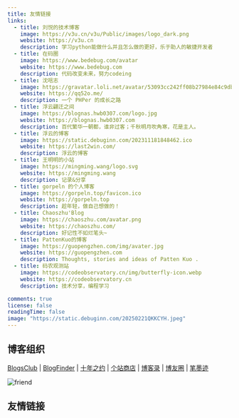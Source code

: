 ```yaml
---
title: 友情链接
links:
  - title: 刘悦的技术博客
    image: https://v3u.cn/v3u/Public/images/logo_dark.png
    website: https://v3u.cn
    description: 学习python能做什么并且怎么做的更好，乐于助人的敏捷开发者 
  - title: 在码圈
    image: https://www.bedebug.com/avatar
    website: https://www.bedebug.com
    description: 代码改变未来，努力codeing
  - title: 沈唁志
    image: https://gravatar.loli.net/avatar/53093cc242ff08b27984e84c9db92c33
    website: https://qq52o.me/
    description: 一个 PHPer 的成长之路  
  - title: 浮云翩迁之间
    image: https://blognas.hwb0307.com/logo.jpg
    website: https://blognas.hwb0307.com
    description: 百代繁华一朝都，谁非过客；千秋明月吹角寒，花是主人。
  - title: 浮云的博客
    image: https://static.debuginn.com/202311181848462.ico
    website: https://last2win.com/
    description: 浮云的博客
  - title: 王明明的小站
    image: https://mingming.wang/logo.svg
    website: https://mingming.wang
    description: 记录&分享
  - title: gorpeln 的个人博客
    image: https://gorpeln.top/favicon.ico
    website: https://gorpeln.top
    description: 趁年轻，做自己想做的！
  - title: Chaoszhu'Blog
    image: https://chaoszhu.com/avatar.png
    website: https://chaoszhu.com/
    description: 好记性不如烂笔头~
  - title: PattenKuo的博客
    image: https://guopengzhen.com/img/avater.jpg
    website: https://guopengzhen.com
    description: Thoughts, stories and ideas of Patten Kuo .
  - title: 码农观测站
    image: https://codeobservatory.cn/img/butterfly-icon.webp
    website: https://codeobservatory.cn
    description: 技术分享，编程学习

comments: true
license: false
readingTime: false
image: "https://static.debuginn.com/20250221QKKCYH.jpeg"
---
```


## 博客组织

[BlogsClub](https://www.blogsclub.org/blog/291.html)
 | 
[BlogFinder](https://bf.zzxworld.com/s/870)
 | 
[十年之约](https://www.foreverblog.cn/)
 | 
[个站商店](https://storeweb.cn/site/o/1761)
 | 
[博客录](https://boke.lu/)
 | 
[博友圈](https://www.boyouquan.com/blogs/blog.debuginn.com)
 | 
[笔墨迹](https://blogscn.fun/)

![friend](https://static.debuginn.com/20250607PVNEDF.png)

## 友情链接